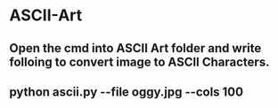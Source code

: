 # ASCII-Art

## Open the cmd into ASCII Art folder and write folloing to convert image to ASCII Characters.
## python ascii.py --file oggy.jpg --cols 100
